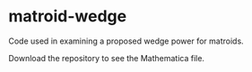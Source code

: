 # matroid-wedge
Code used in examining a proposed wedge power for matroids.

Download the repository to see the Mathematica file.
